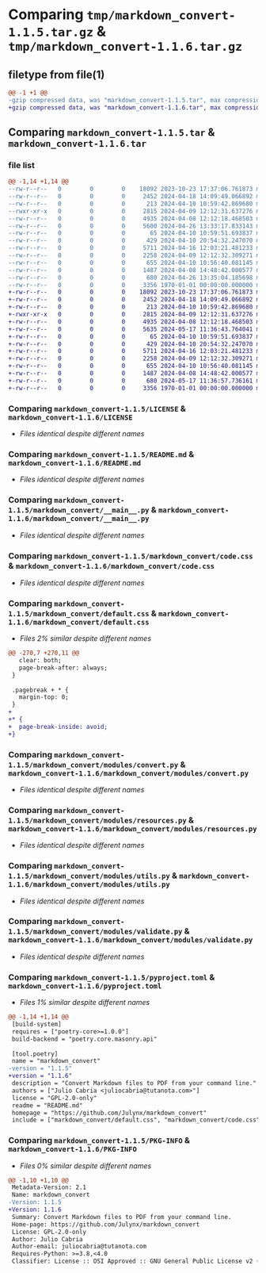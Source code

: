 # Comparing `tmp/markdown_convert-1.1.5.tar.gz` & `tmp/markdown_convert-1.1.6.tar.gz`

## filetype from file(1)

```diff
@@ -1 +1 @@
-gzip compressed data, was "markdown_convert-1.1.5.tar", max compression
+gzip compressed data, was "markdown_convert-1.1.6.tar", max compression
```

## Comparing `markdown_convert-1.1.5.tar` & `markdown_convert-1.1.6.tar`

### file list

```diff
@@ -1,14 +1,14 @@
--rw-r--r--   0        0        0    18092 2023-10-23 17:37:06.761873 markdown_convert-1.1.5/LICENSE
--rw-r--r--   0        0        0     2452 2024-04-18 14:09:49.066892 markdown_convert-1.1.5/README.md
--rw-r--r--   0        0        0      213 2024-04-10 10:59:42.869680 markdown_convert-1.1.5/markdown_convert/__init__.py
--rwxr-xr-x   0        0        0     2815 2024-04-09 12:12:31.637276 markdown_convert-1.1.5/markdown_convert/__main__.py
--rw-r--r--   0        0        0     4935 2024-04-08 12:12:18.468503 markdown_convert-1.1.5/markdown_convert/code.css
--rw-r--r--   0        0        0     5600 2024-04-26 13:33:17.833143 markdown_convert-1.1.5/markdown_convert/default.css
--rw-r--r--   0        0        0       65 2024-04-10 10:59:51.693837 markdown_convert-1.1.5/markdown_convert/modules/__init__.py
--rw-r--r--   0        0        0      429 2024-04-10 20:54:32.247070 markdown_convert-1.1.5/markdown_convert/modules/constants.py
--rw-r--r--   0        0        0     5711 2024-04-16 12:03:21.481233 markdown_convert-1.1.5/markdown_convert/modules/convert.py
--rw-r--r--   0        0        0     2258 2024-04-09 12:12:32.309271 markdown_convert-1.1.5/markdown_convert/modules/resources.py
--rw-r--r--   0        0        0      655 2024-04-10 10:56:40.081145 markdown_convert-1.1.5/markdown_convert/modules/utils.py
--rw-r--r--   0        0        0     1487 2024-04-08 14:48:42.000577 markdown_convert-1.1.5/markdown_convert/modules/validate.py
--rw-r--r--   0        0        0      680 2024-04-26 13:35:04.185698 markdown_convert-1.1.5/pyproject.toml
--rw-r--r--   0        0        0     3356 1970-01-01 00:00:00.000000 markdown_convert-1.1.5/PKG-INFO
+-rw-r--r--   0        0        0    18092 2023-10-23 17:37:06.761873 markdown_convert-1.1.6/LICENSE
+-rw-r--r--   0        0        0     2452 2024-04-18 14:09:49.066892 markdown_convert-1.1.6/README.md
+-rw-r--r--   0        0        0      213 2024-04-10 10:59:42.869680 markdown_convert-1.1.6/markdown_convert/__init__.py
+-rwxr-xr-x   0        0        0     2815 2024-04-09 12:12:31.637276 markdown_convert-1.1.6/markdown_convert/__main__.py
+-rw-r--r--   0        0        0     4935 2024-04-08 12:12:18.468503 markdown_convert-1.1.6/markdown_convert/code.css
+-rw-r--r--   0        0        0     5635 2024-05-17 11:36:43.764041 markdown_convert-1.1.6/markdown_convert/default.css
+-rw-r--r--   0        0        0       65 2024-04-10 10:59:51.693837 markdown_convert-1.1.6/markdown_convert/modules/__init__.py
+-rw-r--r--   0        0        0      429 2024-04-10 20:54:32.247070 markdown_convert-1.1.6/markdown_convert/modules/constants.py
+-rw-r--r--   0        0        0     5711 2024-04-16 12:03:21.481233 markdown_convert-1.1.6/markdown_convert/modules/convert.py
+-rw-r--r--   0        0        0     2258 2024-04-09 12:12:32.309271 markdown_convert-1.1.6/markdown_convert/modules/resources.py
+-rw-r--r--   0        0        0      655 2024-04-10 10:56:40.081145 markdown_convert-1.1.6/markdown_convert/modules/utils.py
+-rw-r--r--   0        0        0     1487 2024-04-08 14:48:42.000577 markdown_convert-1.1.6/markdown_convert/modules/validate.py
+-rw-r--r--   0        0        0      680 2024-05-17 11:36:57.736161 markdown_convert-1.1.6/pyproject.toml
+-rw-r--r--   0        0        0     3356 1970-01-01 00:00:00.000000 markdown_convert-1.1.6/PKG-INFO
```

### Comparing `markdown_convert-1.1.5/LICENSE` & `markdown_convert-1.1.6/LICENSE`

 * *Files identical despite different names*

### Comparing `markdown_convert-1.1.5/README.md` & `markdown_convert-1.1.6/README.md`

 * *Files identical despite different names*

### Comparing `markdown_convert-1.1.5/markdown_convert/__main__.py` & `markdown_convert-1.1.6/markdown_convert/__main__.py`

 * *Files identical despite different names*

### Comparing `markdown_convert-1.1.5/markdown_convert/code.css` & `markdown_convert-1.1.6/markdown_convert/code.css`

 * *Files identical despite different names*

### Comparing `markdown_convert-1.1.5/markdown_convert/default.css` & `markdown_convert-1.1.6/markdown_convert/default.css`

 * *Files 2% similar despite different names*

```diff
@@ -270,7 +270,11 @@
   clear: both;
   page-break-after: always;
 }
 
 .pagebreak + * {
   margin-top: 0;
 }
+
+* {
+  page-break-inside: avoid;
+}
```

### Comparing `markdown_convert-1.1.5/markdown_convert/modules/convert.py` & `markdown_convert-1.1.6/markdown_convert/modules/convert.py`

 * *Files identical despite different names*

### Comparing `markdown_convert-1.1.5/markdown_convert/modules/resources.py` & `markdown_convert-1.1.6/markdown_convert/modules/resources.py`

 * *Files identical despite different names*

### Comparing `markdown_convert-1.1.5/markdown_convert/modules/utils.py` & `markdown_convert-1.1.6/markdown_convert/modules/utils.py`

 * *Files identical despite different names*

### Comparing `markdown_convert-1.1.5/markdown_convert/modules/validate.py` & `markdown_convert-1.1.6/markdown_convert/modules/validate.py`

 * *Files identical despite different names*

### Comparing `markdown_convert-1.1.5/pyproject.toml` & `markdown_convert-1.1.6/pyproject.toml`

 * *Files 1% similar despite different names*

```diff
@@ -1,14 +1,14 @@
 [build-system]
 requires = ["poetry-core>=1.0.0"]
 build-backend = "poetry.core.masonry.api"
 
 [tool.poetry]
 name = "markdown_convert"
-version = "1.1.5"
+version = "1.1.6"
 description = "Convert Markdown files to PDF from your command line."
 authors = ["Julio Cabria <juliocabria@tutanota.com>"]
 license = "GPL-2.0-only"
 readme = "README.md"
 homepage = "https://github.com/Julynx/markdown_convert"
 include = ["markdown_convert/default.css", "markdown_convert/code.css"]
```

### Comparing `markdown_convert-1.1.5/PKG-INFO` & `markdown_convert-1.1.6/PKG-INFO`

 * *Files 0% similar despite different names*

```diff
@@ -1,10 +1,10 @@
 Metadata-Version: 2.1
 Name: markdown_convert
-Version: 1.1.5
+Version: 1.1.6
 Summary: Convert Markdown files to PDF from your command line.
 Home-page: https://github.com/Julynx/markdown_convert
 License: GPL-2.0-only
 Author: Julio Cabria
 Author-email: juliocabria@tutanota.com
 Requires-Python: >=3.8,<4.0
 Classifier: License :: OSI Approved :: GNU General Public License v2 (GPLv2)
```

